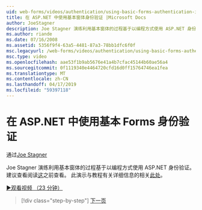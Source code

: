 ```yaml
---
uid: web-forms/videos/authentication/using-basic-forms-authentication-in-aspnet
title: 在 ASP.NET 中使用基本窗体身份验证 |Microsoft Docs
author: JoeStagner
description: Joe Stagner 演练利用基本窗体的过程基于以编程方式使用 ASP.NET 身份验证。 建议的查看者读取此等...
ms.author: riande
ms.date: 07/16/2008
ms.assetid: 5356f9f4-63a5-4481-87a3-78bb1dfc6f0f
msc.legacyurl: /web-forms/videos/authentication/using-basic-forms-authentication-in-aspnet
msc.type: video
ms.openlocfilehash: aae53f1b9ab5676e41a4b7cfac45144b60ae56a4
ms.sourcegitcommit: 0f1119340e4464720cfd16d0ff15764746ea1fea
ms.translationtype: MT
ms.contentlocale: zh-CN
ms.lasthandoff: 04/17/2019
ms.locfileid: "59397118"
---
```

# <a name="using-basic-forms-authentication-in-aspnet"></a>在 ASP.NET 中使用基本 Forms 身份验证

通过[Joe Stagner](https://github.com/JoeStagner)

Joe Stagner 演练利用基本窗体的过程基于以编程方式使用 ASP.NET 身份验证。 建议查看阅读[这](../../overview/older-versions-security/introduction/security-basics-and-asp-net-support-vb.md)之前查看。 此演示与教程有关详细信息的相关[此处](../../overview/older-versions-security/introduction/an-overview-of-forms-authentication-vb.md)。

[&#9654;观看视频 （23 分钟）](https://channel9.msdn.com/Blogs/ASP-NET-Site-Videos/using-basic-forms-authentication-in-aspnet)

> [!div class="step-by-step"]
> [下一页](how-to-change-the-forms-authentication-properties.md)

